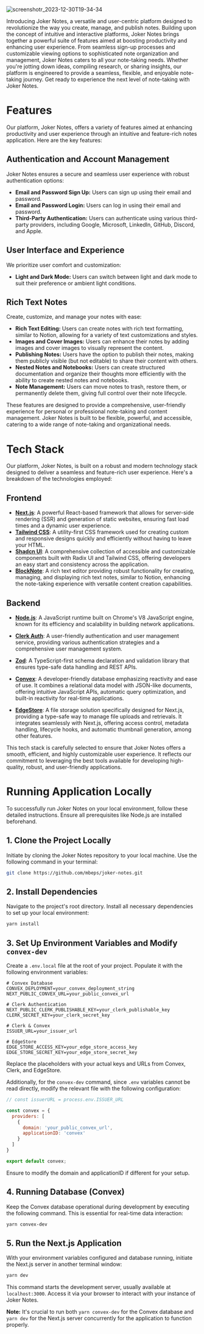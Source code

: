 ![screenshotr_2023-12-30T19-34-34](https://github.com/mbeps/motion/assets/58662575/77c4cbda-d580-4126-83bf-b3ef12fd28b9)


Introducing Joker Notes, a versatile and user-centric platform designed to revolutionize the way you create, manage, and publish notes. Building upon the concept of intuitive and interactive platforms, Joker Notes brings together a powerful suite of features aimed at boosting productivity and enhancing user experience. From seamless sign-up processes and customizable viewing options to sophisticated note organization and management, Joker Notes caters to all your note-taking needs. Whether you're jotting down ideas, compiling research, or sharing insights, our platform is engineered to provide a seamless, flexible, and enjoyable note-taking journey. Get ready to experience the next level of note-taking with Joker Notes.

# **Features**

Our platform, Joker Notes, offers a variety of features aimed at enhancing productivity and user experience through an intuitive and feature-rich notes application. Here are the key features:

## **Authentication and Account Management**
Joker Notes ensures a secure and seamless user experience with robust authentication options:
- **Email and Password Sign Up:** Users can sign up using their email and password.
- **Email and Password Login:** Users can log in using their email and password.
- **Third-Party Authentication:** Users can authenticate using various third-party providers, including Google, Microsoft, LinkedIn, GitHub, Discord, and Apple.

## **User Interface and Experience**
We prioritize user comfort and customization:
- **Light and Dark Mode:** Users can switch between light and dark mode to suit their preference or ambient light conditions.

## **Rich Text Notes**
Create, customize, and manage your notes with ease:
- **Rich Text Editing:** Users can create notes with rich text formatting, similar to Notion, allowing for a variety of text customizations and styles.
- **Images and Cover Images:** Users can enhance their notes by adding images and cover images to visually represent the content.
- **Publishing Notes:** Users have the option to publish their notes, making them publicly visible (but not editable) to share their content with others.
- **Nested Notes and Notebooks:** Users can create structured documentation and organize their thoughts more efficiently with the ability to create nested notes and notebooks.
- **Note Management:** Users can move notes to trash, restore them, or permanently delete them, giving full control over their note lifecycle.

These features are designed to provide a comprehensive, user-friendly experience for personal or professional note-taking and content management. Joker Notes is built to be flexible, powerful, and accessible, catering to a wide range of note-taking and organizational needs.

# **Tech Stack**

Our platform, Joker Notes, is built on a robust and modern technology stack designed to deliver a seamless and feature-rich user experience. Here's a breakdown of the technologies employed:

## **Frontend**

- **[Next.js](https://nextjs.org/)**: A powerful React-based framework that allows for server-side rendering (SSR) and generation of static websites, ensuring fast load times and a dynamic user experience.
- **[Tailwind CSS](https://tailwindcss.com/)**: A utility-first CSS framework used for creating custom and responsive designs quickly and efficiently without having to leave your HTML.
- **[Shadcn UI](https://ui.shadcn.com/)**: A comprehensive collection of accessible and customizable components built with Radix UI and Tailwind CSS, offering developers an easy start and consistency across the application.
- **[BlockNote](#)**: A rich text editor providing robust functionality for creating, managing, and displaying rich text notes, similar to Notion, enhancing the note-taking experience with versatile content creation capabilities.

## **Backend**

- **[Node.js](https://nodejs.org/en/)**: A JavaScript runtime built on Chrome's V8 JavaScript engine, known for its efficiency and scalability in building network applications.
- **[Clerk Auth](https://clerk.com/)**: A user-friendly authentication and user management service, providing various authentication strategies and a comprehensive user management system.
- **[Zod](https://github.com/colinhacks/zod)**: A TypeScript-first schema declaration and validation library that ensures type-safe data handling and REST APIs.

- **[Convex](https://www.convex.dev/)**: A developer-friendly database emphasizing reactivity and ease of use. It combines a relational data model with JSON-like documents, offering intuitive JavaScript APIs, automatic query optimization, and built-in reactivity for real-time applications.
- **[EdgeStore](https://edgestore.dev/)**: A file storage solution specifically designed for Next.js, providing a type-safe way to manage file uploads and retrievals. It integrates seamlessly with Next.js, offering access control, metadata handling, lifecycle hooks, and automatic thumbnail generation, among other features.

This tech stack is carefully selected to ensure that Joker Notes offers a smooth, efficient, and highly customizable user experience. It reflects our commitment to leveraging the best tools available for developing high-quality, robust, and user-friendly applications.

# **Running Application Locally**

To successfully run Joker Notes on your local environment, follow these detailed instructions. Ensure all prerequisites like Node.js are installed beforehand.

## 1. **Clone the Project Locally**
Initiate by cloning the Joker Notes repository to your local machine. Use the following command in your terminal:

```sh
git clone https://github.com/mbeps/joker-notes.git
```

## 2. **Install Dependencies**
Navigate to the project's root directory. Install all necessary dependencies to set up your local environment:

```sh
yarn install
```

## 3. **Set Up Environment Variables and Modify `convex-dev`**
Create a `.env.local` file at the root of your project. Populate it with the following environment variables:

```env
# Convex Database
CONVEX_DEPLOYMENT=your_convex_deployment_string
NEXT_PUBLIC_CONVEX_URL=your_public_convex_url

# Clerk Authentication
NEXT_PUBLIC_CLERK_PUBLISHABLE_KEY=your_clerk_publishable_key
CLERK_SECRET_KEY=your_clerk_secret_key

# Clerk & Convex
ISSUER_URL=your_issuer_url

# EdgeStore
EDGE_STORE_ACCESS_KEY=your_edge_store_access_key
EDGE_STORE_SECRET_KEY=your_edge_store_secret_key
```

Replace the placeholders with your actual keys and URLs from Convex, Clerk, and EdgeStore.

Additionally, for the `convex-dev` command, since `.env` variables cannot be read directly, modify the relevant file with the following configuration:

```js
// const issuerURL = process.env.ISSUER_URL

const convex = {
  providers: [
    {
      domain: 'your_public_convex_url',
      applicationID: 'convex'
    }
  ]
}

export default convex;
```

Ensure to modify the domain and applicationID if different for your setup.

## 4. **Running Database (Convex)**
Keep the Convex database operational during development by executing the following command. This is essential for real-time data interaction:

```sh
yarn convex-dev
```

## 5. **Run the Next.js Application**
With your environment variables configured and database running, initiate the Next.js server in another terminal window:

```sh
yarn dev
```

This command starts the development server, usually available at `localhost:3000`. Access it via your browser to interact with your instance of Joker Notes.

**Note:** It's crucial to run both `yarn convex-dev` for the Convex database and `yarn dev` for the Next.js server concurrently for the application to function properly.

